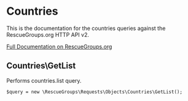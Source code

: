 # Countries

This is the documentation for the countries queries against the RescueGroups.org HTTP API v2.

[Full Documentation on RescueGroups.org](https://userguide.rescuegroups.org/display/APIDG/Object+definitions#Objectdefinitions-countries)

## Countries\GetList

Performs countries.list query.

    $query = new \RescueGroups\Requests\Objects\Countries\GetList();





